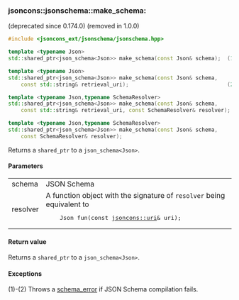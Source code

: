 ### jsoncons::jsonschema::make_schema: 
(deprecated since 0.174.0) 
(removed in 1.0.0)

```cpp
#include <jsoncons_ext/jsonschema/jsonschema.hpp>

template <typename Json>
std::shared_ptr<json_schema<Json>> make_schema(const Json& schema);  (1)

template <typename Json>
std::shared_ptr<json_schema<Json>> make_schema(const Json& schema,
    const std::string& retrieval_uri);                               (2) (since 0.173.0)

template <typename Json,typename SchemaResolver>
std::shared_ptr<json_schema<Json>> make_schema(const Json& schema,
    const std::string& retrieval_uri, const SchemaResolver& resolver);    (3) (since 0.173.0)

template <typename Json,typename SchemaResolver>
std::shared_ptr<json_schema<Json>> make_schema(const Json& schema, 
    const SchemaResolver& resolver);                                      (4)
```

Returns a `shared_ptr` to a `json_schema<Json>`.

#### Parameters

<table>
  <tr>
    <td>schema</td>
    <td>JSON Schema</td> 
  </tr>
  <tr>
    <td>resolver</td>
    <td>A function object with the signature of <code>resolver</code> being equivalent to 
    <pre>
    Json fun(const <a href="../corelib/utility/uri.md">jsoncons::uri</a>& uri);</pre></td>   
  </tr>
</table>

#### Return value

Returns a `shared_ptr` to a `json_schema<Json>`.

#### Exceptions

(1)-(2) Throws a [schema_error](schema_error.md) if JSON Schema compilation fails.


